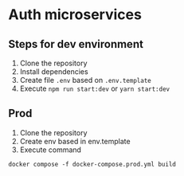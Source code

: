 # Auth microservices

## Steps for dev environment

1. Clone the repository
2. Install dependencies
3. Create file `.env` based on `.env.template`
4. Execute `npm run start:dev` or `yarn start:dev`

## Prod

1. Clone the repository
2. Create env based in env.template
3. Execute command
```
docker compose -f docker-compose.prod.yml build
```
